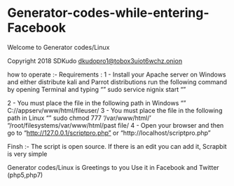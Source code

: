 # Generator-codes-while-entering-Facebook
Welcome to Generator codes/Linux


Copyright 2018 SDKudo <dkudopro1@tobox3uiot6wchz.onion>

how to operate :- 
Requirements :
1 - Install your Apache server on Windows and either distribute kali and Parrot  distributions run the following command by opening Terminal and typing “” sudo service nignix start “”

2 - You must place the file in the following path in Windows “” C://appserv/www/html/fileuser/
3 - You must place the file in the following path in Linux “” sudo chmod 777 ‘/var/www/html/’
 “/root/filesystems/var/www/html/past file/
4 -  Open your browser and then go to “http://127.0.0.1/scriptpro.php” or “http://localhost/scriptpro.php”  



Finsh :-
The script is open source. If there is an edit you can add it, Scrapbit is very simple



Generator codes/Linux is Greetings to you
Use it in Facebook and Twitter (php5,php7)
